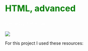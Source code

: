 <h1 style="color: Green; font-weight: Bold;">HTML, advanced</h1>
<h3 style="color: #fff; opacity: 0.6; font-style: italic">Done By I.Prince</h3>
<img src="https://s3.amazonaws.com/alu-intranet.hbtn.io/uploads/medias/2021/4/1f4cd63ecc3a8c03b0f4309b74aca179e225aabf.jpg?X-Amz-Algorithm=AWS4-HMAC-SHA256&X-Amz-Credential=AKIARDDGGGOUZTW2RLVB%2F20230529%2Fus-east-1%2Fs3%2Faws4_request&X-Amz-Date=20230529T074034Z&X-Amz-Expires=86400&X-Amz-SignedHeaders=host&X-Amz-Signature=bd0591837e2f0b0edd0aa64929b2ad72ad3ee77635067ed06563383158fc7522"><br>
<p>For this project I used these resources:</p>

